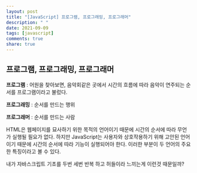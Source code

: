 ```yaml
---
layout: post
title: "[JavaScript] 프로그램, 프로그래밍, 프로그래머"
description: " "
date: 2021-09-09
tags: [javascript]
comments: true
share: true
---
```


## **프로그램, 프로그래밍, 프로그래머**

**프로그램** : 어원을 찾아보면, 음악회같은 곳에서 시간의 흐름에 따라 음악이 연주되는 순서를 프로그램이라고 불렀다. 

**프로그래밍** : 순서를 만드는 행위

**프로그래머** : 순서를 만드는 사람

HTML은 웹페이지를 묘사하기 위한 목적의 언어이기 때문에 시간의 순서에 따라 무언가 실행될 필요가 없다. 하지만 JavaScript는 사용자와 상호작용하기 위해 고안된 언어이기 때문에 시간의 순서에 따라 기능이 실행되어야 한다. 이러한 부분이 두 언어의 주요한 특징이라고 볼 수 있다.

 내가 자바스크립트 기초를 두번 세번 반복 하고 허들이라 느끼는게 이런것 때문일까?